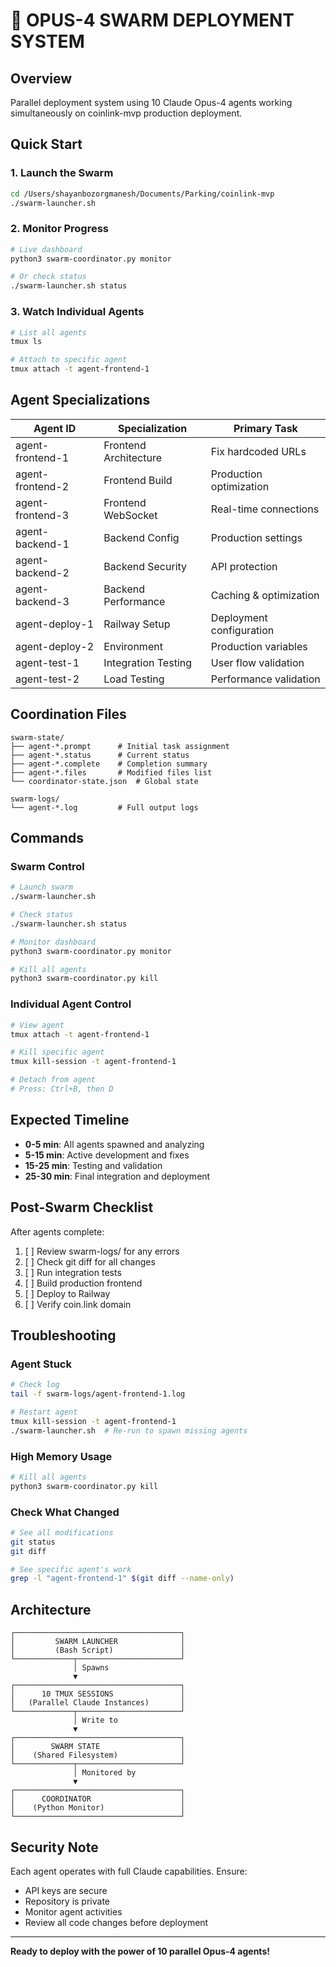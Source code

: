 # 🚀 OPUS-4 SWARM DEPLOYMENT SYSTEM

## Overview
Parallel deployment system using 10 Claude Opus-4 agents working simultaneously on coinlink-mvp production deployment.

## Quick Start

### 1. Launch the Swarm
```bash
cd /Users/shayanbozorgmanesh/Documents/Parking/coinlink-mvp
./swarm-launcher.sh
```

### 2. Monitor Progress
```bash
# Live dashboard
python3 swarm-coordinator.py monitor

# Or check status
./swarm-launcher.sh status
```

### 3. Watch Individual Agents
```bash
# List all agents
tmux ls

# Attach to specific agent
tmux attach -t agent-frontend-1
```

## Agent Specializations

| Agent ID | Specialization | Primary Task |
|----------|---------------|--------------|
| agent-frontend-1 | Frontend Architecture | Fix hardcoded URLs |
| agent-frontend-2 | Frontend Build | Production optimization |
| agent-frontend-3 | Frontend WebSocket | Real-time connections |
| agent-backend-1 | Backend Config | Production settings |
| agent-backend-2 | Backend Security | API protection |
| agent-backend-3 | Backend Performance | Caching & optimization |
| agent-deploy-1 | Railway Setup | Deployment configuration |
| agent-deploy-2 | Environment | Production variables |
| agent-test-1 | Integration Testing | User flow validation |
| agent-test-2 | Load Testing | Performance validation |

## Coordination Files

```
swarm-state/
├── agent-*.prompt      # Initial task assignment
├── agent-*.status      # Current status
├── agent-*.complete    # Completion summary
├── agent-*.files       # Modified files list
└── coordinator-state.json  # Global state

swarm-logs/
└── agent-*.log         # Full output logs
```

## Commands

### Swarm Control
```bash
# Launch swarm
./swarm-launcher.sh

# Check status
./swarm-launcher.sh status

# Monitor dashboard
python3 swarm-coordinator.py monitor

# Kill all agents
python3 swarm-coordinator.py kill
```

### Individual Agent Control
```bash
# View agent
tmux attach -t agent-frontend-1

# Kill specific agent
tmux kill-session -t agent-frontend-1

# Detach from agent
# Press: Ctrl+B, then D
```

## Expected Timeline

- **0-5 min**: All agents spawned and analyzing
- **5-15 min**: Active development and fixes
- **15-25 min**: Testing and validation
- **25-30 min**: Final integration and deployment

## Post-Swarm Checklist

After agents complete:

1. [ ] Review swarm-logs/ for any errors
2. [ ] Check git diff for all changes
3. [ ] Run integration tests
4. [ ] Build production frontend
5. [ ] Deploy to Railway
6. [ ] Verify coin.link domain

## Troubleshooting

### Agent Stuck
```bash
# Check log
tail -f swarm-logs/agent-frontend-1.log

# Restart agent
tmux kill-session -t agent-frontend-1
./swarm-launcher.sh  # Re-run to spawn missing agents
```

### High Memory Usage
```bash
# Kill all agents
python3 swarm-coordinator.py kill
```

### Check What Changed
```bash
# See all modifications
git status
git diff

# See specific agent's work
grep -l "agent-frontend-1" $(git diff --name-only)
```

## Architecture

```
┌─────────────────────────────────────┐
│         SWARM LAUNCHER              │
│         (Bash Script)               │
└─────────────┬───────────────────────┘
              │ Spawns
              ▼
┌─────────────────────────────────────┐
│      10 TMUX SESSIONS               │
│   (Parallel Claude Instances)       │
└─────────────┬───────────────────────┘
              │ Write to
              ▼
┌─────────────────────────────────────┐
│        SWARM STATE                  │
│    (Shared Filesystem)              │
└─────────────┬───────────────────────┘
              │ Monitored by
              ▼
┌─────────────────────────────────────┐
│      COORDINATOR                    │
│    (Python Monitor)                 │
└─────────────────────────────────────┘
```

## Security Note

Each agent operates with full Claude capabilities. Ensure:
- API keys are secure
- Repository is private
- Monitor agent activities
- Review all code changes before deployment

---

**Ready to deploy with the power of 10 parallel Opus-4 agents!**